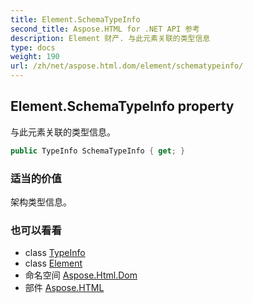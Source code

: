 ```yaml
---
title: Element.SchemaTypeInfo
second_title: Aspose.HTML for .NET API 参考
description: Element 财产. 与此元素关联的类型信息
type: docs
weight: 190
url: /zh/net/aspose.html.dom/element/schematypeinfo/
---
```

## Element.SchemaTypeInfo property

与此元素关联的类型信息。

```csharp
public TypeInfo SchemaTypeInfo { get; }
```

### 适当的价值

架构类型信息。

### 也可以看看

* class [TypeInfo](../../typeinfo/)
* class [Element](../)
* 命名空间 [Aspose.Html.Dom](../../element/)
* 部件 [Aspose.HTML](../../../)


